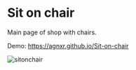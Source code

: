 
#  Sit on chair

Main page of shop with chairs.

Demo: https://agnxr.github.io/Sit-on-chair

![sitonchair](https://user-images.githubusercontent.com/32043294/34239137-af14496e-e605-11e7-81e5-8fc8917a3c06.png)

